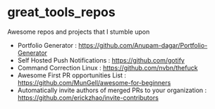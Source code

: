 # great_tools_repos
Awesome repos and projects that I stumble upon


* Portfolio Generator : https://github.com/Anupam-dagar/Portfolio-Generator
* Self Hosted Push Notifications : https://github.com/gotify
* Command Correction Linux : https://github.com/nvbn/thefuck
* Awesome First PR opportunities List : https://github.com/MunGell/awesome-for-beginners
* Automatically invite authors of merged PRs to your organization : https://github.com/erickzhao/invite-contributors

